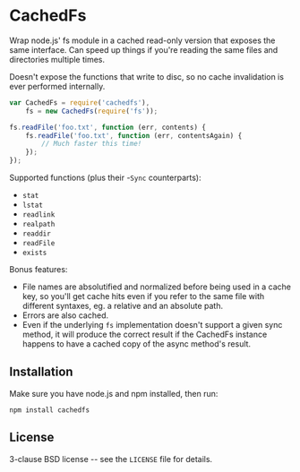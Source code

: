 CachedFs
========

Wrap node.js' fs module in a cached read-only version that exposes the
same interface. Can speed up things if you're reading the same files
and directories multiple times.

Doesn't expose the functions that write to disc, so no cache
invalidation is ever performed internally.

```javascript
var CachedFs = require('cachedfs'),
    fs = new CachedFs(require('fs'));

fs.readFile('foo.txt', function (err, contents) {
    fs.readFile('foo.txt', function (err, contentsAgain) {
        // Much faster this time!
    });
});
```

Supported functions (plus their -`Sync` counterparts):
 * `stat`
 * `lstat`
 * `readlink`
 * `realpath`
 * `readdir`
 * `readFile`
 * `exists`

Bonus features:

 * File names are absolutified and normalized before being used in a
   cache key, so you'll get cache hits even if you refer to the same
   file with different syntaxes, eg. a relative and an absolute path.
 * Errors are also cached.
 * Even if the underlying `fs` implementation doesn't support a given
   sync method, it will produce the correct result if the CachedFs
   instance happens to have a cached copy of the async method's result.

Installation
------------

Make sure you have node.js and npm installed, then run:

    npm install cachedfs

License
-------

3-clause BSD license -- see the `LICENSE` file for details.
